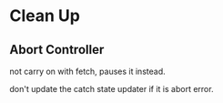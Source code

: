 # Clean Up

## Abort Controller

not carry on with fetch, pauses it instead.

don't update the catch state updater if it is abort error.
